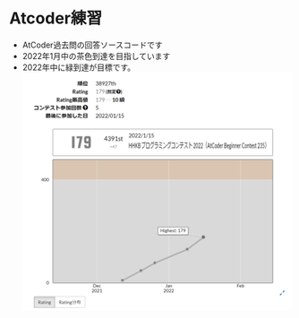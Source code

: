 # Atcoder練習
- AtCoder過去問の回答ソースコードです <br>
- 2022年1月中の茶色到達を目指しています <br>
- 2022年中に緑到達が目標です。
　　
![imag](https://github.com/daichiterazawa/Atcoder/blob/master/img/115.png)
